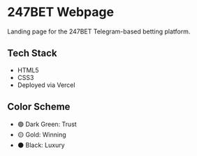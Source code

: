 # 247BET Webpage

Landing page for the 247BET Telegram-based betting platform.

## Tech Stack

- HTML5
- CSS3
- Deployed via Vercel

## Color Scheme

- 🟢 Dark Green: Trust
- 🟡 Gold: Winning
- ⚫ Black: Luxury

